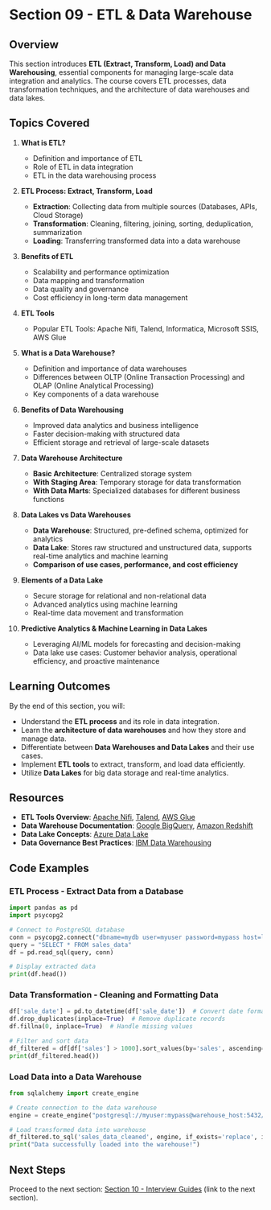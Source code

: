 # Section 09 - ETL & Data Warehouse

## Overview
This section introduces **ETL (Extract, Transform, Load) and Data Warehousing**, essential components for managing large-scale data integration and analytics. The course covers ETL processes, data transformation techniques, and the architecture of data warehouses and data lakes.

## Topics Covered
1. **What is ETL?**
   - Definition and importance of ETL
   - Role of ETL in data integration
   - ETL in the data warehousing process

2. **ETL Process: Extract, Transform, Load**
   - **Extraction**: Collecting data from multiple sources (Databases, APIs, Cloud Storage)
   - **Transformation**: Cleaning, filtering, joining, sorting, deduplication, summarization
   - **Loading**: Transferring transformed data into a data warehouse

3. **Benefits of ETL**
   - Scalability and performance optimization
   - Data mapping and transformation
   - Data quality and governance
   - Cost efficiency in long-term data management

4. **ETL Tools**
   - Popular ETL Tools: Apache Nifi, Talend, Informatica, Microsoft SSIS, AWS Glue

5. **What is a Data Warehouse?**
   - Definition and importance of data warehouses
   - Differences between OLTP (Online Transaction Processing) and OLAP (Online Analytical Processing)
   - Key components of a data warehouse

6. **Benefits of Data Warehousing**
   - Improved data analytics and business intelligence
   - Faster decision-making with structured data
   - Efficient storage and retrieval of large-scale datasets

7. **Data Warehouse Architecture**
   - **Basic Architecture**: Centralized storage system
   - **With Staging Area**: Temporary storage for data transformation
   - **With Data Marts**: Specialized databases for different business functions

8. **Data Lakes vs Data Warehouses**
   - **Data Warehouse**: Structured, pre-defined schema, optimized for analytics
   - **Data Lake**: Stores raw structured and unstructured data, supports real-time analytics and machine learning
   - **Comparison of use cases, performance, and cost efficiency**

9. **Elements of a Data Lake**
   - Secure storage for relational and non-relational data
   - Advanced analytics using machine learning
   - Real-time data movement and transformation

10. **Predictive Analytics & Machine Learning in Data Lakes**
    - Leveraging AI/ML models for forecasting and decision-making
    - Data lake use cases: Customer behavior analysis, operational efficiency, and proactive maintenance

## Learning Outcomes
By the end of this section, you will:
- Understand the **ETL process** and its role in data integration.
- Learn the **architecture of data warehouses** and how they store and manage data.
- Differentiate between **Data Warehouses and Data Lakes** and their use cases.
- Implement **ETL tools** to extract, transform, and load data efficiently.
- Utilize **Data Lakes** for big data storage and real-time analytics.

## Resources
- **ETL Tools Overview**: [Apache Nifi](https://nifi.apache.org/), [Talend](https://www.talend.com/), [AWS Glue](https://aws.amazon.com/glue/)
- **Data Warehouse Documentation**: [Google BigQuery](https://cloud.google.com/bigquery), [Amazon Redshift](https://aws.amazon.com/redshift/)
- **Data Lake Concepts**: [Azure Data Lake](https://azure.microsoft.com/en-us/products/data-lake/)
- **Data Governance Best Practices**: [IBM Data Warehousing](https://www.ibm.com/analytics/data-warehousing)

## Code Examples

### ETL Process - Extract Data from a Database
```python
import pandas as pd
import psycopg2

# Connect to PostgreSQL database
conn = psycopg2.connect("dbname=mydb user=myuser password=mypass host=localhost port=5432")
query = "SELECT * FROM sales_data"
df = pd.read_sql(query, conn)

# Display extracted data
print(df.head())
```

### Data Transformation - Cleaning and Formatting Data
```python
df['sale_date'] = pd.to_datetime(df['sale_date'])  # Convert date format
df.drop_duplicates(inplace=True)  # Remove duplicate records
df.fillna(0, inplace=True)  # Handle missing values

# Filter and sort data
df_filtered = df[df['sales'] > 1000].sort_values(by='sales', ascending=False)
print(df_filtered.head())
```

### Load Data into a Data Warehouse
```python
from sqlalchemy import create_engine

# Create connection to the data warehouse
engine = create_engine("postgresql://myuser:mypass@warehouse_host:5432/warehouse_db")

# Load transformed data into warehouse
df_filtered.to_sql('sales_data_cleaned', engine, if_exists='replace', index=False)
print("Data successfully loaded into the warehouse!")
```

## Next Steps
Proceed to the next section: [Section 10 - Interview Guides](../Section%2010%20-%20Interview%20Guides) (link to the next section).